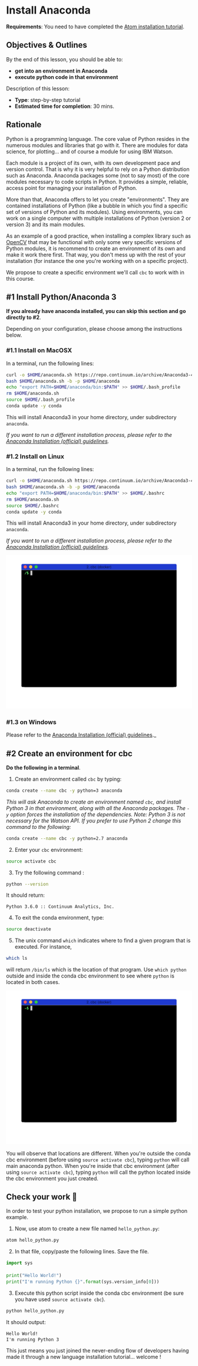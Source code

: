 # Install Anaconda

**Requirements**: You need to have completed the [Atom installation tutorial](2-atom_install.md).

## Objectives & Outlines

By the end of this lesson, you should be able to:
- **get into an environment in Anaconda**
- **execute python code in that environment**

Description of this lesson:
- **Type**: step-by-step tutorial
- **Estimated time for completion**: 30 mins.

## Rationale

Python is a programming language. The core value of Python resides in the numerous modules and libraries that go with it. There are modules for data science, for plotting... and of course a module for using IBM Watson.

Each module is a project of its own, with its own development pace and version control. That is why it is very helpful to rely on a Python distribution such as Anaconda. Anaconda packages some (not to say most) of the core modules necessary to code scripts in Python. It provides a simple, reliable, access point for managing your installation of Python.

More than that, Anaconda offers to let you create "environments". They are contained installations of Python (like a bubble in which you find a specific set of versions of Python and its modules). Using environments, you can work on a single computer with multiple installations of Python (version 2 or version 3) and its main modules.

As an example of a good practice, when installing a complex library such as [OpenCV](http://docs.opencv.org/2.4/doc/tutorials/tutorials.html) that may be functional with only some very specific versions of Python modules, it is recommend to create an environment of its own and make it work there first. That way, you don't mess up with the rest of your installation (for instance the one you're working with on a specific project).

We propose to create a specific environment we'll call `cbc` to work with in this course.

## \#1 Install Python/Anaconda 3

**If you already have anaconda installed, you can skip this section and go directly to \#2**.

Depending on your configuration, please choose among the instructions below.

### \#1.1 Install on MacOSX

In a terminal, run the following lines:

```bash
curl -o $HOME/anaconda.sh https://repo.continuum.io/archive/Anaconda3-4.3.0-MacOSX-x86_64.sh
bash $HOME/anaconda.sh -b -p $HOME/anaconda
echo "export PATH=$HOME/anaconda/bin:$PATH" >> $HOME/.bash_profile
rm $HOME/anaconda.sh
source $HOME/.bash_profile
conda update -y conda
```

This will install Anaconda3 in your home directory, under subdirectory `anaconda`.

_If you want to run a different installation process, please refer to the [Anaconda Installation (official) guidelines](https://docs.continuum.io/anaconda/install#anaconda-for-macos-command-line-install)._

### \#1.2 Install on Linux

In a terminal, run the following lines:

```bash
curl -o $HOME/anaconda.sh https://repo.continuum.io/archive/Anaconda3-4.3.0-Linux-x86_64.sh
bash $HOME/anaconda.sh -b -p $HOME/anaconda
echo "export PATH=$HOME/anaconda/bin:$PATH" >> $HOME/.bashrc
rm $HOME/anaconda.sh
source $HOME/.bashrc
conda update -y conda
```

This will install Anaconda3 in your home directory, under subdirectory `anaconda`.

_If you want to run a different installation process, please refer to the [Anaconda Installation (official) guidelines](https://docs.continuum.io/anaconda/install#linux-install)._

![animated gif installation on linux](img/conda-install-linux.gif)

### \#1.3 on Windows

Please refer to the [Anaconda Installation (official) guidelines](https://docs.continuum.io/anaconda/install#anaconda-for-windows-install)._


## \#2 Create an environment for cbc

**Do the following in a terminal**.

1. Create an environment called `cbc` by typing:

  ```bash
  conda create --name cbc -y python=3 anaconda
  ```

  _This will ask Anaconda to create an environment named `cbc`, and install Python 3 in that environment, along with all the Anaconda packages. The `-y` option forces the installation of the dependencies._
  _Note: Python 3 is not necessary for the Watson API. If you prefer to use Python 2 change this command to the following:_
  ```bash
  conda create --name cbc -y python=2.7 anaconda
  ```

2. Enter your `cbc` environment:

  ```bash
  source activate cbc
  ```

3. Try the following command :

  ```bash
  python --version
  ```

  It should return:

  ```
  Python 3.6.0 :: Continuum Analytics, Inc.
  ```

4. To exit the conda environment, type:

  ```bash
  source deactivate
  ```

5. The unix command `which` indicates where to find a given program that is executed. For instance,

  ```bash
  which ls
  ```

  will return `/bin/ls` which is the location of that program. Use `which python` outside and inside the conda cbc environment to see where `python` is located in both cases.

  ![conda environment and which](img/conda-env.gif)

  You will observe that locations are different. When you're outside the conda cbc environment (before using `source activate cbc`), typing `python` will call main anaconda python. When you're inside that cbc environment (after using `source activate cbc`), typing `python` will call the python located inside the cbc environment you just created.


## Check your work 💪

In order to test your python installation, we propose to run a simple python example.

1. Now, use atom to create a new file named `hello_python.py`:

  ```bash
  atom hello_python.py
  ```

2. In that file, copy/paste the following lines. Save the file.

  ```python
  import sys

  print("Hello World!")
  print("I'm running Python {}".format(sys.version_info[0]))
  ```

3. Execute this python script inside the conda cbc environment (be sure you have used `source activate cbc`).

  ```bash
  python hello_python.py
  ```

  It should output:

  ```
  Hello World!
  I'm running Python 3
  ```

  This just means you just joined the never-ending flow of developers having made it through a new language installation tutorial... welcome !
